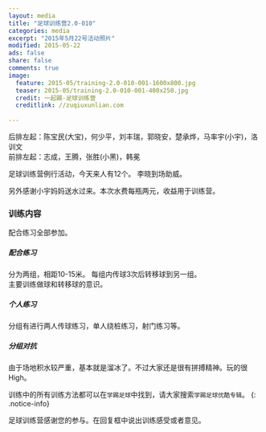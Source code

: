```yaml
---
layout: media
title: "足球训练营2.0-010"
categories: media
excerpt: "2015年5月22号活动照片"
modified: 2015-05-22
ads: false
share: false
comments: true
image:
  feature: 2015-05/training-2.0-010-001-1600x800.jpg
  teaser: 2015-05/training-2.0-010-001-400x250.jpg
  credit: 一起踢·足球训练营
  creditlink: //zuqiuxunlian.com
  
---
```

后排左起：陈宝民(大宝)，何少平，刘丰瑞，郭晓安，楚承烨，马率宇(小宇)，洛训文        
前排左起：志成，王腾，张胜(小黑)，韩冕 


足球训练营例行活动，今天来人有12个。 李晓到场助威。

另外感谢小宇妈妈送水过来。本次水费每瓶两元，收益用于训练营。

### 训练内容
配合练习全部参加。   

##### 配合练习
分为两组，相距10-15米。 每组内传球3次后转移球到另一组。     
主要训练做球和转移球的意识。
	
##### 个人练习
分组有进行两人传球练习，单人绕桩练习，射门练习等。   

##### 分组对抗
由于场地积水较严重，基本就是溜冰了。不过大家还是很有拼搏精神。玩的很High。


训练中的所有训练方法都可以在`学踢足球`中找到，请大家搜索`学踢足球优酷专辑`。
{: .notice-info}

<a class="btn-success">足球训练营感谢您的参与。在回复框中说出训练感受或者意见。</a>

